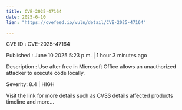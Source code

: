 ```yaml
---
title: CVE-2025-47164
date: 2025-6-10
lien: "https://cvefeed.io/vuln/detail/CVE-2025-47164"

---
```


CVE ID : CVE-2025-47164

Published :  June 10
2025
5:23 p.m. | 1 hour
3 minutes ago

Description : Use after free in Microsoft Office allows an unauthorized attacker to execute code locally.

Severity: 8.4 | HIGH

Visit the link for more details
such as CVSS details
affected products
timeline
and more...
